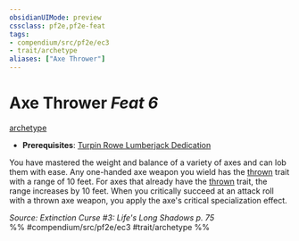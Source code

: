 ```yaml
---
obsidianUIMode: preview
cssclass: pf2e,pf2e-feat
tags:
- compendium/src/pf2e/ec3
- trait/archetype
aliases: ["Axe Thrower"]
---
```

# Axe Thrower  *Feat 6*  
[archetype](rules/traits/archetype.md "Archetype Feat Trait")  

- **Prerequisites**: [Turpin Rowe Lumberjack Dedication](compendium/feats/turpin-rowe-lumberjack-dedication-ec3.md)

You have mastered the weight and balance of a variety of axes and can lob them with ease. Any one-handed axe weapon you wield has the [thrown](rules/traits/thrown.md "Thrown Weapon Trait") trait with a range of 10 feet. For axes that already have the [thrown](rules/traits/thrown.md "Thrown Weapon Trait") trait, the range increases by 10 feet. When you critically succeed at an attack roll with a thrown axe weapon, you apply the axe's critical specialization effect.

*Source: Extinction Curse #3: Life's Long Shadows p. 75*  
%% #compendium/src/pf2e/ec3 #trait/archetype %%